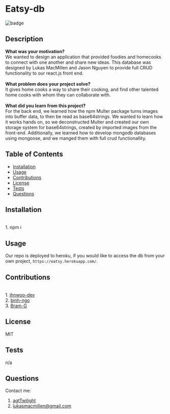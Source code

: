 
# Eatsy-db
![badge](https://img.shields.io/badge/License-MIT-yellow.svg)

## Description
**What was your motivation?** <br>
We wanted to design an application that provided foodies and homecooks to connect with one another and share new ideas. This database was designed by Lukas MacMillen and Jason Nguyen to provide full CRUD functionality to our react.js front end. <br><br>
**What problem does your project solve?** <br>
It gives home cooks a way to share their cooking, and find other talented home cooks with whom they can collaborate with. <br><br>
**What did you learn from this project?** <br>
For the back end, we learned how the npm Multer package turns images into buffer data, to then be read as base64strings. We wanted to learn how it works hands on, so we deconstructed Multer and created our own storage system for base64strings, created by imported images from the front-end. Additionally, we learned how to develop mongodb databases using mongoose, and we manged them with full crud functionallity.
        
## Table of Contents
- [Installation](#installation)
- [Usage](#usage)
- [Contributions](#contributions)
- [License](#license)
- [Tests](#tests)
- [Questions](#questions)
        
## Installation
<br>1. npm i
        
## Usage
Our repo is deployed to heroku, if you would like to access the db from your own project, `https://eatsy.herokuapp.com/`.
        
## Contributions
<br>1. [jhnwoo-dev](https://github.com/jhnwoo-dev)<br>2. [binh-ngo](https://github.com/binh-ngo)<br>3. [Bram-G](https://github.com/Bram-G)
        
## License
MIT
        
## Tests
n/a
        
## Questions
Contact me: 
1. [agtTwilight](https://github.com/agtTwilight)
2. [lukasmacmillen@gmail.com](mailto:lukasmacmillen@gmail.com)